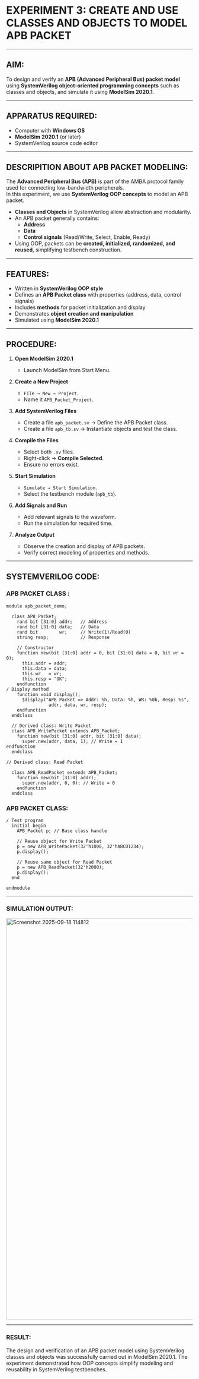 # EXPERIMENT 3: CREATE AND USE CLASSES AND OBJECTS TO MODEL APB PACKET

---

## AIM:

To design and verify an **APB (Advanced Peripheral Bus) packet model** using **SystemVerilog object-oriented programming concepts** such as classes and objects, and simulate it using **ModelSim 2020.1**.

---

## APPARATUS REQUIRED:

- Computer with **Windows OS**  
- **ModelSim 2020.1** (or later)  
- SystemVerilog source code editor  

---

## DESCRIPITION ABOUT APB PACKET MODELING:

The **Advanced Peripheral Bus (APB)** is part of the AMBA protocol family used for connecting low-bandwidth peripherals.  
In this experiment, we use **SystemVerilog OOP concepts** to model an APB packet.  

- **Classes and Objects** in SystemVerilog allow abstraction and modularity.  
- An APB packet generally contains:  
  - **Address**  
  - **Data**  
  - **Control signals** (Read/Write, Select, Enable, Ready)  
- Using OOP, packets can be **created, initialized, randomized, and reused**, simplifying testbench construction.  

---

## FEATURES:

- Written in **SystemVerilog OOP style**  
- Defines an **APB Packet class** with properties (address, data, control signals)  
- Includes **methods** for packet initialization and display  
- Demonstrates **object creation and manipulation**  
- Simulated using **ModelSim 2020.1**  

---

## PROCEDURE:  

1. **Open ModelSim 2020.1**  
   - Launch ModelSim from Start Menu.  

2. **Create a New Project**  
   - `File → New → Project`.  
   - Name it `APB_Packet_Project`.  

3. **Add SystemVerilog Files**  
   - Create a file `apb_packet.sv` → Define the APB Packet class.  
   - Create a file `apb_tb.sv` → Instantiate objects and test the class.  

4. **Compile the Files**  
   - Select both `.sv` files.  
   - Right-click → **Compile Selected**.  
   - Ensure no errors exist.  

5. **Start Simulation**  
   - `Simulate → Start Simulation`.  
   - Select the testbench module (`apb_tb`).  

6. **Add Signals and Run**  
   - Add relevant signals to the waveform.  
   - Run the simulation for required time.  

7. **Analyze Output**  
   - Observe the creation and display of APB packets.  
   - Verify correct modeling of properties and methods.  

---

## SYSTEMVERILOG CODE:


### APB PACKET CLASS :

```
module apb_packet_demo;

  class APB_Packet;
    rand bit [31:0] addr;   // Address
    rand bit [31:0] data;   // Data
    rand bit        wr;     // Write(1)/Read(0)
    string resp;            // Response

    // Constructor
    function new(bit [31:0] addr = 0, bit [31:0] data = 0, bit wr = 0);
      this.addr = addr;
      this.data = data;
      this.wr   = wr;
      this.resp = "OK";
    endfunction
/ Display method
    function void display();
      $display("APB Packet => Addr: %h, Data: %h, WR: %0b, Resp: %s", 
                addr, data, wr, resp);
    endfunction
  endclass

  // Derived class: Write Packet
  class APB_WritePacket extends APB_Packet;
    function new(bit [31:0] addr, bit [31:0] data);
      super.new(addr, data, 1); // Write = 1
endfunction
  endclass

// Derived class: Read Packet

  class APB_ReadPacket extends APB_Packet;
    function new(bit [31:0] addr);
      super.new(addr, 0, 0); // Write = 0
    endfunction
  endclass

```

### APB PACKET CLASS: 

```
/ Test program
  initial begin
    APB_Packet p; // Base class handle

    // Reuse object for Write Packet
    p = new APB_WritePacket(32'h1000, 32'hABCD1234);
    p.display();

    // Reuse same object for Read Packet
    p = new APB_ReadPacket(32'h2000);
    p.display();
  end

endmodule
```
---
### SIMULATION OUTPUT:

<img width="1920" height="1080" alt="Screenshot 2025-09-18 114812" src="https://github.com/user-attachments/assets/35b77af1-19d6-409a-9e33-5d30b1b78bed" />


---

### RESULT:

The design and verification of an APB packet model using SystemVerilog classes and objects was successfully carried out in ModelSim 2020.1.
The experiment demonstrated how OOP concepts simplify modeling and reusability in SystemVerilog testbenches.
